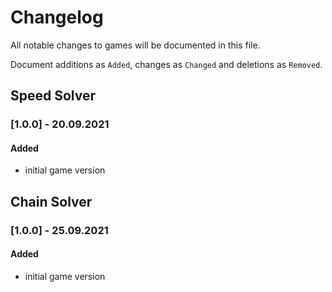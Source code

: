# Changelog

All notable changes to games will be documented in this file.

Document additions as `Added`, changes as `Changed` and deletions as `Removed`.

## Speed Solver

### [1.0.0] - 20.09.2021
#### Added
- initial game version

## Chain Solver

### [1.0.0] - 25.09.2021
#### Added
- initial game version
